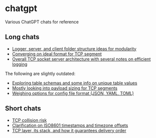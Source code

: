 # chatgpt

Various ChatGPT chats for reference

## Long chats
- [Logger, server, and client folder structure ideas for modularity](https://chatgpt.com/share/685887df-084c-8006-8b7b-b3b280e7c15c)
- [Converging on ideal format for TCP segment](https://chatgpt.com/share/6858884d-f4a8-8006-9ff2-ec3b7a1a869b)
- [Overall TCP socket server architecture with several notes on efficient logging](https://chatgpt.com/share/685888f6-30fc-8006-8de1-3a78f1f9bbaf)

The following are slightly outdated:
- [Exploring table schemas and some info on unique table values](https://chatgpt.com/share/68588950-0474-8006-98b9-894318cccd81)
- [Mostly looking into payload sizing for TCP segments](https://chatgpt.com/share/685889be-1718-8006-bc2b-d26947cc6ce6)
- [Weighing options for config file format (JSON, YAML, TOML)](https://chatgpt.com/share/685889e0-6d3c-8006-a8db-3f5c8f11b60b)

## Short chats
- [TCP collision risk](https://chatgpt.com/share/68588875-4fc8-8006-9389-91636fd07dee)
- [Clarification on ISO8601 timestamps and timezone offsets](https://chatgpt.com/share/68588893-7d54-8006-92c3-c0d6f2446f0d)
- [TCP layer, its stack, and how it guarantees delivery order](https://chatgpt.com/share/685888ae-d788-8006-a935-5d400e4d9d9a)

